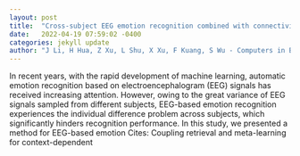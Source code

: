 ```yaml
---
layout: post
title:  "Cross-subject EEG emotion recognition combined with connectivity features and meta-transfer learning"
date:   2022-04-19 07:59:02 -0400
categories: jekyll update
author: "J Li, H Hua, Z Xu, L Shu, X Xu, F Kuang, S Wu - Computers in Biology and Medicine, 2022"
---
```

In recent years, with the rapid development of machine learning, automatic emotion recognition based on electroencephalogram (EEG) signals has received increasing attention. However, owing to the great variance of EEG signals sampled from different subjects, EEG-based emotion recognition experiences the individual difference problem across subjects, which significantly hinders recognition performance. In this study, we presented a method for EEG-based emotion Cites: Coupling retrieval and meta-learning for context-dependent